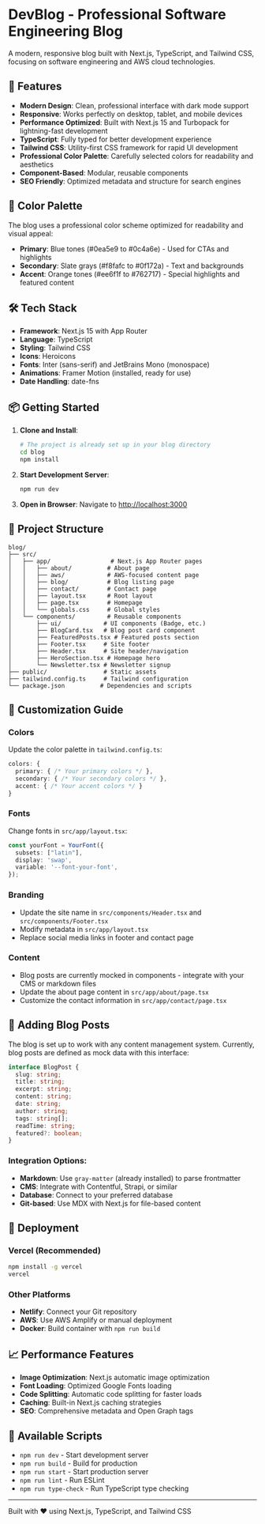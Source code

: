 # DevBlog - Professional Software Engineering Blog

A modern, responsive blog built with Next.js, TypeScript, and Tailwind CSS, focusing on software engineering and AWS cloud technologies.

## 🚀 Features

- **Modern Design**: Clean, professional interface with dark mode support
- **Responsive**: Works perfectly on desktop, tablet, and mobile devices
- **Performance Optimized**: Built with Next.js 15 and Turbopack for lightning-fast development
- **TypeScript**: Fully typed for better development experience
- **Tailwind CSS**: Utility-first CSS framework for rapid UI development
- **Professional Color Palette**: Carefully selected colors for readability and aesthetics
- **Component-Based**: Modular, reusable components
- **SEO Friendly**: Optimized metadata and structure for search engines

## 🎨 Color Palette

The blog uses a professional color scheme optimized for readability and visual appeal:

- **Primary**: Blue tones (#0ea5e9 to #0c4a6e) - Used for CTAs and highlights
- **Secondary**: Slate grays (#f8fafc to #0f172a) - Text and backgrounds
- **Accent**: Orange tones (#ee6f1f to #762717) - Special highlights and featured content

## 🛠️ Tech Stack

- **Framework**: Next.js 15 with App Router
- **Language**: TypeScript
- **Styling**: Tailwind CSS
- **Icons**: Heroicons
- **Fonts**: Inter (sans-serif) and JetBrains Mono (monospace)
- **Animations**: Framer Motion (installed, ready for use)
- **Date Handling**: date-fns

## 📦 Getting Started

1. **Clone and Install**:
   ```bash
   # The project is already set up in your blog directory
   cd blog
   npm install
   ```

2. **Start Development Server**:
   ```bash
   npm run dev
   ```

3. **Open in Browser**:
   Navigate to [http://localhost:3000](http://localhost:3000)

## 📁 Project Structure

```
blog/
├── src/
│   ├── app/                 # Next.js App Router pages
│   │   ├── about/          # About page
│   │   ├── aws/            # AWS-focused content page
│   │   ├── blog/           # Blog listing page
│   │   ├── contact/        # Contact page
│   │   ├── layout.tsx      # Root layout
│   │   ├── page.tsx        # Homepage
│   │   └── globals.css     # Global styles
│   └── components/         # Reusable components
│       ├── ui/            # UI components (Badge, etc.)
│       ├── BlogCard.tsx   # Blog post card component
│       ├── FeaturedPosts.tsx # Featured posts section
│       ├── Footer.tsx     # Site footer
│       ├── Header.tsx     # Site header/navigation
│       ├── HeroSection.tsx # Homepage hero
│       └── Newsletter.tsx # Newsletter signup
├── public/                # Static assets
├── tailwind.config.ts     # Tailwind configuration
└── package.json          # Dependencies and scripts
```

## 🎨 Customization Guide

### Colors
Update the color palette in `tailwind.config.ts`:
```typescript
colors: {
  primary: { /* Your primary colors */ },
  secondary: { /* Your secondary colors */ },
  accent: { /* Your accent colors */ }
}
```

### Fonts
Change fonts in `src/app/layout.tsx`:
```typescript
const yourFont = YourFont({
  subsets: ["latin"],
  display: 'swap',
  variable: '--font-your-font',
});
```

### Branding
- Update the site name in `src/components/Header.tsx` and `src/components/Footer.tsx`
- Modify metadata in `src/app/layout.tsx`
- Replace social media links in footer and contact page

### Content
- Blog posts are currently mocked in components - integrate with your CMS or markdown files
- Update the about page content in `src/app/about/page.tsx`
- Customize the contact information in `src/app/contact/page.tsx`

## 📝 Adding Blog Posts

The blog is set up to work with any content management system. Currently, blog posts are defined as mock data with this interface:

```typescript
interface BlogPost {
  slug: string;
  title: string;
  excerpt: string;
  content: string;
  date: string;
  author: string;
  tags: string[];
  readTime: string;
  featured?: boolean;
}
```

### Integration Options:
- **Markdown**: Use `gray-matter` (already installed) to parse frontmatter
- **CMS**: Integrate with Contentful, Strapi, or similar
- **Database**: Connect to your preferred database
- **Git-based**: Use MDX with Next.js for file-based content

## 🚀 Deployment

### Vercel (Recommended)
```bash
npm install -g vercel
vercel
```

### Other Platforms
- **Netlify**: Connect your Git repository
- **AWS**: Use AWS Amplify or manual deployment
- **Docker**: Build container with `npm run build`

## 📈 Performance Features

- **Image Optimization**: Next.js automatic image optimization
- **Font Loading**: Optimized Google Fonts loading
- **Code Splitting**: Automatic code splitting for faster loads
- **Caching**: Built-in Next.js caching strategies
- **SEO**: Comprehensive metadata and Open Graph tags

## 🔧 Available Scripts

- `npm run dev` - Start development server
- `npm run build` - Build for production
- `npm run start` - Start production server
- `npm run lint` - Run ESLint
- `npm run type-check` - Run TypeScript type checking

---

Built with ❤️ using Next.js, TypeScript, and Tailwind CSS
